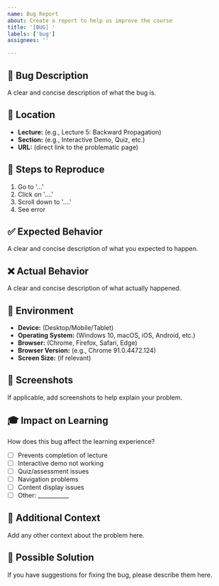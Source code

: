 ```yaml
---
name: Bug Report
about: Create a report to help us improve the course
title: '[BUG] '
labels: ['bug']
assignees: ''

---
```


## 🐛 Bug Description
A clear and concise description of what the bug is.

## 📍 Location
- **Lecture:** (e.g., Lecture 5: Backward Propagation)
- **Section:** (e.g., Interactive Demo, Quiz, etc.)
- **URL:** (direct link to the problematic page)

## 🔄 Steps to Reproduce
1. Go to '...'
2. Click on '....'
3. Scroll down to '....'
4. See error

## ✅ Expected Behavior
A clear and concise description of what you expected to happen.

## ❌ Actual Behavior
A clear and concise description of what actually happened.

## 📱 Environment
- **Device:** (Desktop/Mobile/Tablet)
- **Operating System:** (Windows 10, macOS, iOS, Android, etc.)
- **Browser:** (Chrome, Firefox, Safari, Edge)
- **Browser Version:** (e.g., Chrome 91.0.4472.124)
- **Screen Size:** (if relevant)

## 📸 Screenshots
If applicable, add screenshots to help explain your problem.

## 🎓 Impact on Learning
How does this bug affect the learning experience?
- [ ] Prevents completion of lecture
- [ ] Interactive demo not working
- [ ] Quiz/assessment issues
- [ ] Navigation problems
- [ ] Content display issues
- [ ] Other: ___________

## 📝 Additional Context
Add any other context about the problem here.

## 🔧 Possible Solution
If you have suggestions for fixing the bug, please describe them here.
